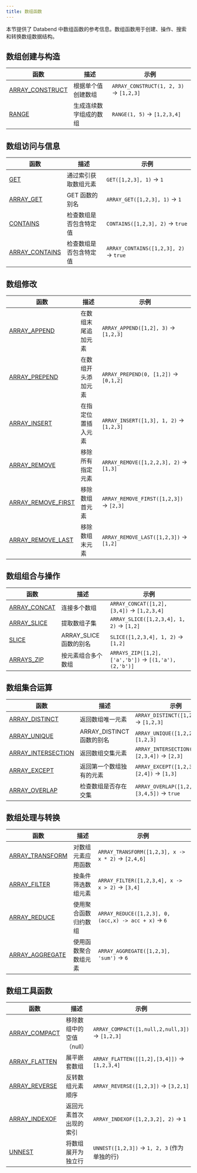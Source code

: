 ```yaml
---
title: 数组函数
---
```


本节提供了 Databend 中数组函数的参考信息。数组函数用于创建、操作、搜索和转换数组数据结构。

## 数组创建与构造

| 函数 | 描述 | 示例 |
|----------|-------------|---------|
| [ARRAY_CONSTRUCT](array-construct) | 根据单个值创建数组 | `ARRAY_CONSTRUCT(1, 2, 3)` → `[1,2,3]` |
| [RANGE](range) | 生成连续数字组成的数组 | `RANGE(1, 5)` → `[1,2,3,4]` |

## 数组访问与信息

| 函数 | 描述 | 示例 |
|----------|-------------|---------|
| [GET](get) | 通过索引获取数组元素 | `GET([1,2,3], 1)` → `1` |
| [ARRAY_GET](array-get) | GET 函数的别名 | `ARRAY_GET([1,2,3], 1)` → `1` |
| [CONTAINS](contains) | 检查数组是否包含特定值 | `CONTAINS([1,2,3], 2)` → `true` |
| [ARRAY_CONTAINS](array-contains) | 检查数组是否包含特定值 | `ARRAY_CONTAINS([1,2,3], 2)` → `true` |

## 数组修改

| 函数 | 描述 | 示例 |
|----------|-------------|---------|
| [ARRAY_APPEND](array-append) | 在数组末尾追加元素 | `ARRAY_APPEND([1,2], 3)` → `[1,2,3]` |
| [ARRAY_PREPEND](array-prepend) | 在数组开头添加元素 | `ARRAY_PREPEND(0, [1,2])` → `[0,1,2]` |
| [ARRAY_INSERT](array-insert) | 在指定位置插入元素 | `ARRAY_INSERT([1,3], 1, 2)` → `[1,2,3]` |
| [ARRAY_REMOVE](array-remove) | 移除所有指定元素 | `ARRAY_REMOVE([1,2,2,3], 2)` → `[1,3]` |
| [ARRAY_REMOVE_FIRST](array-remove-first) | 移除数组首元素 | `ARRAY_REMOVE_FIRST([1,2,3])` → `[2,3]` |
| [ARRAY_REMOVE_LAST](array-remove-last) | 移除数组末元素 | `ARRAY_REMOVE_LAST([1,2,3])` → `[1,2]` |

## 数组组合与操作

| 函数 | 描述 | 示例 |
|----------|-------------|---------|
| [ARRAY_CONCAT](array-concat) | 连接多个数组 | `ARRAY_CONCAT([1,2], [3,4])` → `[1,2,3,4]` |
| [ARRAY_SLICE](array-slice) | 提取数组子集 | `ARRAY_SLICE([1,2,3,4], 1, 2)` → `[1,2]` |
| [SLICE](slice) | ARRAY_SLICE 函数的别名 | `SLICE([1,2,3,4], 1, 2)` → `[1,2]` |
| [ARRAYS_ZIP](arrays-zip) | 按元素组合多个数组 | `ARRAYS_ZIP([1,2], ['a','b'])` → `[(1,'a'),(2,'b')]` |

## 数组集合运算

| 函数 | 描述 | 示例 |
|----------|-------------|---------|
| [ARRAY_DISTINCT](array-distinct) | 返回数组唯一元素 | `ARRAY_DISTINCT([1,2,2,3])` → `[1,2,3]` |
| [ARRAY_UNIQUE](array-unique) | ARRAY_DISTINCT 函数的别名 | `ARRAY_UNIQUE([1,2,2,3])` → `[1,2,3]` |
| [ARRAY_INTERSECTION](array-intersection) | 返回数组交集元素 | `ARRAY_INTERSECTION([1,2,3], [2,3,4])` → `[2,3]` |
| [ARRAY_EXCEPT](array-except) | 返回第一个数组独有的元素 | `ARRAY_EXCEPT([1,2,3], [2,4])` → `[1,3]` |
| [ARRAY_OVERLAP](array-overlap) | 检查数组是否存在交集 | `ARRAY_OVERLAP([1,2,3], [3,4,5])` → `true` |

## 数组处理与转换

| 函数 | 描述 | 示例 |
|----------|-------------|---------|
| [ARRAY_TRANSFORM](array-transform) | 对数组元素应用函数 | `ARRAY_TRANSFORM([1,2,3], x -> x * 2)` → `[2,4,6]` |
| [ARRAY_FILTER](array-filter) | 按条件筛选数组元素 | `ARRAY_FILTER([1,2,3,4], x -> x > 2)` → `[3,4]` |
| [ARRAY_REDUCE](array-reduce) | 使用聚合函数归约数组 | `ARRAY_REDUCE([1,2,3], 0, (acc,x) -> acc + x)` → `6` |
| [ARRAY_AGGREGATE](array-aggregate) | 使用函数聚合数组元素 | `ARRAY_AGGREGATE([1,2,3], 'sum')` → `6` |

## 数组工具函数

| 函数 | 描述 | 示例 |
|----------|-------------|---------|
| [ARRAY_COMPACT](array-compact) | 移除数组中的空值（null） | `ARRAY_COMPACT([1,null,2,null,3])` → `[1,2,3]` |
| [ARRAY_FLATTEN](array-flatten) | 展平嵌套数组 | `ARRAY_FLATTEN([[1,2],[3,4]])` → `[1,2,3,4]` |
| [ARRAY_REVERSE](array-reverse) | 反转数组元素顺序 | `ARRAY_REVERSE([1,2,3])` → `[3,2,1]` |
| [ARRAY_INDEXOF](array-indexof) | 返回元素首次出现的索引 | `ARRAY_INDEXOF([1,2,3,2], 2)` → `1` |
| [UNNEST](unnest) | 将数组展开为独立行 | `UNNEST([1,2,3])` → `1, 2, 3` (作为单独的行) |